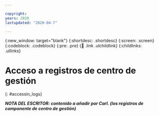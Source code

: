 ```yaml
---

copyright:
years: 2020
lastupdated: "2020-04-7"

---
```


{:new_window: target="blank"}
{:shortdesc: .shortdesc}
{:screen: .screen}
{:codeblock: .codeblock}
{:pre: .pre}
{:child: .link .ulchildlink}
{:childlinks: .ullinks}

# Acceso a registros de centro de gestión
{: #accessin_logs}

***NOTA DEL ESCRITOR: contenido a añadir por Carl. (los registros de componente de centro de gestión)***
